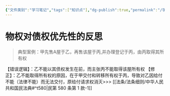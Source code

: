 ```yaml
---
{"文件类别":"学习笔记","tags":["知识点"],"dg-publish":true,"permalink":"/学习笔记/知识点cheese/一物二卖/","dgPassFrontmatter":true,"created":"2024-10-04T22:04:17.126+08:00","updated":"2024-10-04T22:07:10.174+08:00"}
---
```


# 物权对债权优先性的反思
>典型案例：甲先售A屋于乙，再售该屋于丙,并办理登记于丙，由丙取得其所有权

【错误逻辑】：乙不能以其债权发生在前，而主张丙不能取得该屋所有权
【修正】：乙不能取得所有权的原因，在于甲交付和转移所有权于丙，导致对乙因给付不能（法律不能）而无法交付，原给付请求权消灭>>> [[法条/法条细则/中华人民共和国民法典#^t580\|民第 580 条第 1 款-1]]